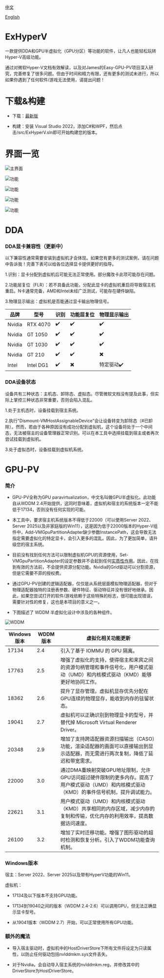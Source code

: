 [中文](https://github.com/Justsenger/ExHyperV) 

[English](https://github.com/Justsenger/ExHyperV/blob/main/README_en.md)
# ExHyperV
一款提供DDA和GPU半虚拟化（GPU分区）等功能的软件，让凡人也能轻松玩转Hyper-V高级功能。

通过对微软Hyper-V文档有效解读，以及对James的Easy-GPU-PV项目深入研究，完善修复了很多问题。但由于时间和精力有限，还有更多的测试未进行，所以如果你遇到了任何软件/游戏无法使用，请提出问题！


# 下载&构建
* 下载：[最新版](https://github.com/Justsenger/ExHyperV/releases/latest)

* 构建：安装 Visual Studio 2022，添加C#和WPF，然后点击/src/ExHyperV.sln即可开始构建您的版本。


# 界面一览

![主界面](https://github.com/Justsenger/ExHyperV/blob/main/img/1.png)

![功能](https://github.com/Justsenger/ExHyperV/blob/main/img/2.png)

![功能](https://github.com/Justsenger/ExHyperV/blob/main/img/3.png)

![功能](https://github.com/Justsenger/ExHyperV/blob/main/img/4.png)

![功能](https://github.com/Justsenger/ExHyperV/blob/main/img/5.png)

# DDA
### DDA显卡兼容性（更新中）
以下兼容性通常需要安装到虚拟机才会体现。如果您有更多的测试案例，请在问题中告诉我！完善下表可以给各位选择显卡提供更好的指导。

1.识别：显卡分配到虚拟机后可能无法正常使用。部分魔改卡此项可能存在问题。

2.功能层复位（FLR）：若不具备此功能，分配此显卡的虚拟机重启将导致宿主机重启。N卡通常完备，AMD和Intel未经广泛测试，可能存在硬件缺陷。

3.物理显示输出：虚拟机是否能通过显卡输出物理信号。

| 品牌 | 型号 | 识别 | 功能层复位| 物理显示输出 |
| -------- | -------- | -------- | -------- | -------- |
| Nvidia   | RTX 4070 |✔️ |✔️ | ✔️|
| Nvidia   | GT 1050 |✔️ |✔️ | ✔️|
| Nvidia   | GT 1030 |✔️ |✔️ | ✔️|
| Nvidia   | GT 210 |✔️ | ✔️ | ✖️|
| Intel   |  Intel DG1 |✔️ | ✖️ | 特定驱动✔️|

### DDA设备状态
设备共有三种状态：主机态、卸除态、虚拟态。尽管微软文档没有提及此事，但实际上掌控三种状态非常重要，否则会陷入混乱。

1.处于主机态时，设备挂载到宿主系统。

2.执行"Dismount-VMHostAssignableDevice"会让设备转变为卸除态（#已卸除）。然而，若由于各种原因没有成功分配到虚拟机，这个设备将处于一个中间态，无法被宿主的设备管理器正常识别。可以在本工具中选择挂载到宿主或者再次尝试挂载到虚拟机。

3.处于虚拟态时，设备挂载到虚拟机系统。

# GPU-PV

### 简介

* GPU-PV全称为GPU paravirtualization，中文名叫做GPU半虚拟化。此功能自从WDDM 2.4开始提供，这同时意味着，虚拟机和宿主的系统版本一定不能低于17134，否则没有任何实现的可能。


* 本工具中，要求宿主机系统版本不得低于22000（可以使用Server 2022、Server 2025以及非家庭版的Win11），这是因为低于22000版本的Hyper-V组件中，Add-VMGpuPartitionAdapter缺少参数InstancePath，这会导致无法指定需要虚拟化的特定显卡，会引入更多的混乱。因此，为了更加简单，请升级您的宿主系统。


* 目前没有找到任何方法可以限制虚拟机GPU的资源使用，Set-VMGpuPartitionAdapter的设定参数并不会起到任何[实质性作用](https://github.com/jamesstringerparsec/Easy-GPU-PV/issues/298)。因此，在找到有效的方法前，不会提供资源分配功能。Nvidia的Grid驱动可以分割资源，但是它需要不菲的授权费。


* 通过GPU-PV创建的逻辑适配器，仅仅是从系统层面模拟物理适配器，但对于物理适配器独特的注册表参数、硬件特征、驱动特征并没有很好地继承。因此，如果您尝试打开的软件/游戏依赖于这些特殊的标志，很可能出现错误，需要针对性的修复，这也是本项目的意义之一。


* 下图描述了 WDDM 半虚拟化设计中涉及的各种组件。


![WDDM](https://github.com/Justsenger/ExHyperV/blob/main/img/WDDM.png)

| Windows版本 | WDDM版本 | 虚拟化相关功能更新 |
| -------- | -------- | ------------------------ |
| 17134  | 2.4      | 引入了基于 IOMMU 的 GPU 隔离。 |
| 17763  | 2.5      | 增强了虚拟化的支持，使得宿主和来宾之间的资源句柄管理和事件信号化，用户模式驱动（UMD）和内核模式驱动（KMD）能够更好地协同工作。 |
| 18362  | 2.6      | 提升了显存管理。虚拟机显存优先分配在GPU连续的物理显存，能收到内存的驻留状态。 |
| 19041  | 2.7      | 虚拟机可以正确识别到物理显卡的型号，并替代掉 Microsoft Virtual Renderer Driver。 |
| 20348  | 2.9      | 增加了支持跨适配器资源扫描输出（CASO）功能，渲染适配器的画面可以直接输出到显示适配器，而无需进行两次复制，降低了延迟和带宽需求。 |
| 22000  | 3.0      | 通过DMA重映射突破GPU地址限制，允许GPU访问超过硬件限制的更多内存。提高了用户模式驱动（UMD）和内核模式驱动（KMD）的事件信号机制，提升调试能力。 |
| 22621  | 3.1      | 用户模式驱动（UMD）和内核模式驱动（KMD）共享相同的内存区域，减少内存的复制和传输，优化内存的利用效率，提高数据访问速度。 |
| 26100  | 3.2      | 增加了实时迁移功能。增强了图形驱动的超时检测和恢复分析。引入了WDDM功能查询机制。 |



### Windows版本

宿主：Server 2022、Server 2025以及带有HyperV功能的Win11。

虚拟机：

* 17134及以下版本不支持GPU功能。


* 17134到19040之间的版本（WDDM 2.4-2.6）可以调用GPU，但无法正确显示显卡型号。


* 从19041版本（WDDM 2.7）开始，可以正常使用所有GPU功能。



### 额外的魔法

* 导入宿主驱动时，虚拟机中的HostDriverStore下所有文件将设定为只读属性，以防止任何驱动包括nvlddmkm.sys文件丢失。


* 对于Nvidia，会自动导入宿主系统的nvlddmkm.reg，并修改其中的DriverStore为HostDriverStore。








